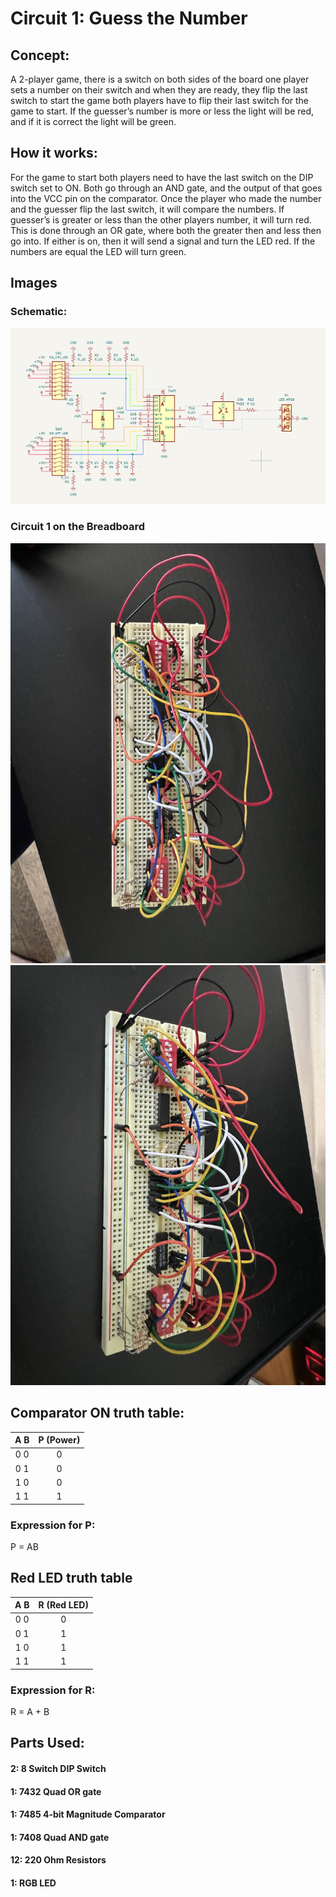# Circuit 1: Guess the Number
## Concept:
A 2-player game, there is a switch on both sides of the board one player sets a number on their switch and when they are ready, they flip the last switch to start the game both players have to flip their last switch for the game to start. If the guesser’s number is more or less the light will be red, and if it is correct the light will be green.
## How it works:
For the game to start both players need to have the last switch on the DIP switch set to ON. Both go through an AND gate, and the output of that goes into the VCC pin on the comparator. Once the player who made the number and the guesser flip the last switch, it will compare the numbers. If guesser’s is greater or less than the other players number, it will turn red. This is done through an OR gate, where both the greater then and less then go into. If either is on, then it will send a signal and turn the LED red. If the numbers are equal the LED will turn green.

## Images
### Schematic:
![Circuit_1_Schematic](Circuit_1_Schematic.png)
### Circuit 1 on the Breadboard
![First Picture](Circuit_1_built_1.jpg)
![Second Picture](Circuit_1_built_2.jpg)

## Comparator ON truth table:		  
| A B |	P (Power) |	 
| :-: | :-------: |
| 0 0 |	0		      |               
| 0 1 |	0		      |               
| 1 0 |	0		      |              
| 1 1 |	1		      |

### Expression for P:
P = AB

## Red LED truth table
| A B	| R (Red LED) | 
| :-: | :---------: |
| 0 0	| 0           |
| 0 1	| 1           |
| 1 0	| 1           |
| 1 1	| 1           |

### Expression for R:
R = A + B 

## Parts Used:
#### 2: 8 Switch DIP Switch
#### 1: 7432 Quad OR gate
#### 1: 7485 4-bit Magnitude Comparator
#### 1: 7408 Quad AND gate
#### 12: 220 Ohm Resistors
#### 1: RGB LED




